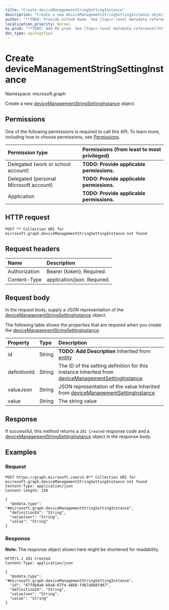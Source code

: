 ```yaml
---
title: "Create deviceManagementStringSettingInstance"
description: "Create a new deviceManagementStringSettingInstance object."
author: "**TODO: Provide Github Name. See [topic-level metadata reference](https://msgo.azurewebsites.net/add/document/guidelines/metadata.html#topic-level-metadata)**"
localization_priority: Normal
ms.prod: "**TODO: Add MS prod. See [topic-level metadata reference](https://msgo.azurewebsites.net/add/document/guidelines/metadata.html#topic-level-metadata)**"
doc_type: apiPageType
---
```


# Create deviceManagementStringSettingInstance
Namespace: microsoft.graph



Create a new [deviceManagementStringSettingInstance](../resources/devicemanagementstringsettinginstance.md) object.

## Permissions
One of the following permissions is required to call this API. To learn more, including how to choose permissions, see [Permissions](/graph/permissions-reference).

|Permission type|Permissions (from least to most privileged)|
|:---|:---|
|Delegated (work or school account)|**TODO: Provide applicable permissions.**|
|Delegated (personal Microsoft account)|**TODO: Provide applicable permissions.**|
|Application|**TODO: Provide applicable permissions.**|

## HTTP request

<!-- {
  "blockType": "ignored"
}
-->
``` http
POST ** Collection URI for microsoft.graph.deviceManagementStringSettingInstance not found
```

## Request headers
|Name|Description|
|:---|:---|
|Authorization|Bearer {token}. Required.|
|Content-Type|application/json. Required.|

## Request body
In the request body, supply a JSON representation of the [deviceManagementStringSettingInstance](../resources/devicemanagementstringsettinginstance.md) object.

The following table shows the properties that are required when you create the [deviceManagementStringSettingInstance](../resources/devicemanagementstringsettinginstance.md).

|Property|Type|Description|
|:---|:---|:---|
|id|String|**TODO: Add Description** Inherited from [entity](../resources/entity.md)|
|definitionId|String|The ID of the setting definition for this instance Inherited from [deviceManagementSettingInstance](../resources/devicemanagementsettinginstance.md)|
|valueJson|String|JSON representation of the value Inherited from [deviceManagementSettingInstance](../resources/devicemanagementsettinginstance.md)|
|value|String|The string value|



## Response

If successful, this method returns a `201 Created` response code and a [deviceManagementStringSettingInstance](../resources/devicemanagementstringsettinginstance.md) object in the response body.

## Examples

### Request
<!-- {
  "blockType": "request",
  "name": "create_devicemanagementstringsettinginstance_from_"
}
-->
``` http
POST https://graph.microsoft.com/v1.0** Collection URI for microsoft.graph.deviceManagementStringSettingInstance not found
Content-Type: application/json
Content-length: 156

{
  "@odata.type": "#microsoft.graph.deviceManagementStringSettingInstance",
  "definitionId": "String",
  "valueJson": "String",
  "value": "String"
}
```


### Response
**Note:** The response object shown here might be shortened for readability.
<!-- {
  "blockType": "response",
  "truncated": true,
  "@odata.type": "microsoft.graph.deviceManagementStringSettingInstance"
}
-->
``` http
HTTP/1.1 201 Created
Content-Type: application/json

{
  "@odata.type": "#microsoft.graph.deviceManagementStringSettingInstance",
  "id": "67fdb8a8-b8a8-67fd-a8b8-fd67a8b8fd67",
  "definitionId": "String",
  "valueJson": "String",
  "value": "String"
}
```

